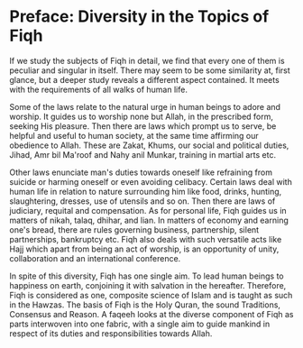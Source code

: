 Preface: Diversity in the Topics of Fiqh
========================================

If we study the subjects of Fiqh in detail, we find that every one of
them is peculiar and singular in itself. There may seem to be some
similarity at, first glance, but a deeper study reveals a different
aspect contained. It meets with the requirements of all walks of human
life.

Some of the laws relate to the natural urge in human beings to adore and
worship. It guides us to worship none but Allah, in the prescribed form,
seeking His pleasure. Then there are laws which prompt us to serve, be
helpful and useful to human society, at the same time affirming our
obedience to Allah. These are Zakat, Khums, our social and political
duties, Jihad, Amr bil Ma'roof and Nahy anil Munkar, training in martial
arts etc.

Other laws enunciate man's duties towards oneself like refraining from
suicide or harming oneself or even avoiding celibacy. Certain laws deal
with human life in relation to nature surrounding him like food, drinks,
hunting, slaughtering, dresses, use of utensils and so on. Then there
are laws of judiciary, requital and compensation. As for personal life,
Fiqh guides us in matters of nikah, talaq, dhihar, and lian. In matters
of economy and earning one's bread, there are rules governing business,
partnership, silent partnerships, bankruptcy etc. Fiqh also deals with
such versatile acts like Hajj which apart from being an act of worship,
is an opportunity of unity, collaboration and an international
conference.

In spite of this diversity, Fiqh has one single aim. To lead human
beings to happiness on earth, conjoining it with salvation in the
hereafter. Therefore, Fiqh is considered as one, composite science of
Islam and is taught as such in the Hawzas. The basis of Fiqh is the Holy
Quran, the sound Traditions, Consensus and Reason. A faqeeh looks at the
diverse component of Fiqh as parts interwoven into one fabric, with a
single aim to guide mankind in respect of its duties and
responsibilities towards Allah.


